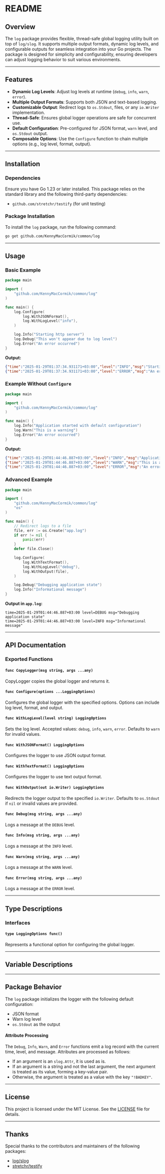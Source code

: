 # README

## Overview
The `log` package provides flexible, thread-safe global logging utility built on top of `log/slog`. It supports multiple output formats, dynamic log levels, and configurable outputs for seamless integration into your Go projects. The package is designed for simplicity and configurability, ensuring developers can adjust logging behavior to suit various environments.

---

## Features
- **Dynamic Log Levels**: Adjust log levels at runtime (`debug`, `info`, `warn`, `error`).
- **Multiple Output Formats**: Supports both JSON and text-based logging.
- **Customizable Output**: Redirect logs to `os.Stdout`, files, or any `io.Writer` implementation.
- **Thread-Safe**: Ensures global logger operations are safe for concurrent use.
- **Default Configuration**: Pre-configured for JSON format, `warn` level, and `os.Stdout` output.
- **Composable Options**: Use the `Configure` function to chain multiple options (e.g., log level, format, output).

---

## Installation

### Dependencies
Ensure you have Go 1.23 or later installed. This package relies on the standard library and the following third-party dependencies:
- `github.com/stretchr/testify` (for unit testing)

### Package Installation
To install the `log` package, run the following command:

```bash
go get github.com/KennyMacCormik/common/log
```

---

## Usage

### Basic Example
```go
package main

import (
	"github.com/KennyMacCormik/common/log"
)

func main() {
	log.Configure(
		log.WithJSONFormat(),
		log.WithLogLevel("info"),
	)

	log.Info("Starting http server")
	log.Debug("This won't appear due to log level")
	log.Error("An error occurred")
}
```

**Output:**
```json
{"time":"2025-01-29T01:37:34.931171+03:00","level":"INFO","msg":"Starting http server"}
{"time":"2025-01-29T01:37:34.931171+03:00","level":"ERROR","msg":"An error occurred"}
```

### Example Without `Configure`
```go
package main

import (
	"github.com/KennyMacCormik/common/log"
)

func main() {
	log.Info("Application started with default configuration")
	log.Warn("This is a warning")
	log.Error("An error occurred")
}
```

**Output:**
```json
{"time":"2025-01-29T01:44:46.887+03:00","level":"INFO","msg":"Application started with default configuration"}
{"time":"2025-01-29T01:44:46.887+03:00","level":"WARN","msg":"This is a warning"}
{"time":"2025-01-29T01:44:46.887+03:00","level":"ERROR","msg":"An error occurred"}
```

### Advanced Example
```go
package main

import (
	"github.com/KennyMacCormik/common/log"
	"os"
)

func main() {
	// Redirect logs to a file
	file, err := os.Create("app.log")
	if err != nil {
		panic(err)
	}
	defer file.Close()

	log.Configure(
		log.WithTextFormat(),
		log.WithLogLevel("debug"),
		log.WithOutput(file),
	)

	log.Debug("Debugging application state")
	log.Info("Informational message")
}
```

**Output in `app.log`:**
```
time=2025-01-29T01:44:46.887+03:00 level=DEBUG msg="Debugging application state"
time=2025-01-29T01:44:46.887+03:00 level=INFO msg="Informational message"
```

---

## API Documentation

### Exported Functions

#### `func CopyLogger(msg string, args ...any)`
CopyLogger copies the global logger and returns it.

#### `func Configure(options ...LoggingOptions)`
Configures the global logger with the specified options. Options can include log level, format, and output.

#### `func WithLogLevel(level string) LoggingOptions`
Sets the log level. Accepted values: `debug`, `info`, `warn`, `error`. Defaults to `warn` for invalid values.

#### `func WithJSONFormat() LoggingOptions`
Configures the logger to use JSON output format.

#### `func WithTextFormat() LoggingOptions`
Configures the logger to use text output format.

#### `func WithOutput(out io.Writer) LoggingOptions`
Redirects the logger output to the specified `io.Writer`. Defaults to `os.Stdout` if `nil` or invalid values are provided.

#### `func Debug(msg string, args ...any)`
Logs a message at the `DEBUG` level.

#### `func Info(msg string, args ...any)`
Logs a message at the `INFO` level.

#### `func Warn(msg string, args ...any)`
Logs a message at the `WARN` level.

#### `func Error(msg string, args ...any)`
Logs a message at the `ERROR` level.

---

## Type Descriptions

### Interfaces

#### `type LoggingOptions func()`
Represents a functional option for configuring the global logger.

---

## Variable Descriptions

---

## Package Behavior

The `log` package initializes the logger with the following default configuration:
- JSON format
- Warn log level
- `os.Stdout` as the output

#### Attribute Processing
The `Debug`, `Info`, `Warn`, and `Error` functions emit a log record with the current time, level, and message. Attributes are processed as follows:
- If an argument is an `slog.Attr`, it is used as is.
- If an argument is a string and not the last argument, the next argument is treated as its value, forming a key-value pair.
- Otherwise, the argument is treated as a value with the key `"!BADKEY"`.

---

## License
This project is licensed under the MIT License. See the [LICENSE](https://opensource.org/licenses/MIT) file for details.

---

## Thanks
Special thanks to the contributors and maintainers of the following packages:
- [log/slog](https://pkg.go.dev/log/slog)
- [stretchr/testify](https://pkg.go.dev/github.com/stretchr/testify)

